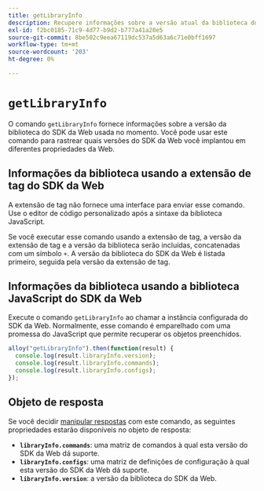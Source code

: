 ```yaml
---
title: getLibraryInfo
description: Recupere informações sobre a versão atual da biblioteca do SDK da Web.
exl-id: f2bc0185-71c9-4d77-b9d2-b777a41a20e5
source-git-commit: 8be502c9eea67119dc537a5d63a6c71e0bff1697
workflow-type: tm+mt
source-wordcount: '203'
ht-degree: 0%

---
```


# `getLibraryInfo`

O comando `getLibraryInfo` fornece informações sobre a versão da biblioteca do SDK da Web usada no momento. Você pode usar este comando para rastrear quais versões do SDK da Web você implantou em diferentes propriedades da Web.

## Informações da biblioteca usando a extensão de tag do SDK da Web

A extensão de tag não fornece uma interface para enviar esse comando. Use o editor de código personalizado após a sintaxe da biblioteca JavaScript.

Se você executar esse comando usando a extensão de tag, a versão da extensão de tag e a versão da biblioteca serão incluídas, concatenadas com um símbolo `+`. A versão da biblioteca do SDK da Web é listada primeiro, seguida pela versão da extensão de tag.

## Informações da biblioteca usando a biblioteca JavaScript do SDK da Web

Execute o comando `getLibraryInfo` ao chamar a instância configurada do SDK da Web. Normalmente, esse comando é emparelhado com uma promessa do JavaScript que permite recuperar os objetos preenchidos.

```js
alloy("getLibraryInfo").then(function(result) {
  console.log(result.libraryInfo.version);
  console.log(result.libraryInfo.commands);
  console.log(result.libraryInfo.configs);
});
```

## Objeto de resposta

Se você decidir [manipular respostas](command-responses.md) com este comando, as seguintes propriedades estarão disponíveis no objeto de resposta:

* **`libraryInfo.commands`**: uma matriz de comandos à qual esta versão do SDK da Web dá suporte.
* **`libraryInfo.configs`**: uma matriz de definições de configuração à qual esta versão do SDK da Web dá suporte.
* **`libraryInfo.version`**: a versão da biblioteca do SDK da Web.
